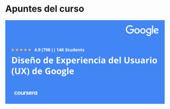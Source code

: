# Apuntes del curso

<img src="https://raw.githubusercontent.com/Canos13/api-datos/master/images/ux.jpeg" />
